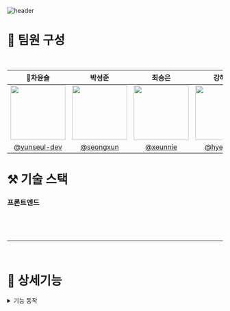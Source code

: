 
![header](https://capsule-render.vercel.app/api?type=venom&color=auto&height=300&section=header&text=CalIT&fontSize=50&desc=📆Optimize%20Your%20Workspace%20Scrum%20Management&descAlignY=60)

# 👀 팀원 구성

<br>

|                    **👑차윤슬**                      |                  **박성준**                   |                 **최승은**                  |                     **강혜정**                     |             **지연희**              |
|:------------------------------------------------:|:------------------------------------------:|:----------------------------------------:|:-----------------------------------------------:|:--------------------------------:|
| <img src="https://github.com/user-attachments/assets/8d255376-5ae9-4685-8f11-cd4b18a4bb55" width="128px"/> | <img src="https://github.com/user-attachments/assets/f49055cf-2b4d-41ac-bb7d-98b47d257c4b" width="128px"/> | <img src="https://github.com/user-attachments/assets/21e6cee5-c2f0-4c94-9a0a-938053c5342b" width="128px"/> | <img src="https://github.com/user-attachments/assets/813020ee-ef97-4f44-becd-38ef55a778b1" width="128px"/> | <img src="https://github.com/user-attachments/assets/cefb90f7-237b-4613-b6e2-89e1c40c00f3" width="128px"/> |
| [@yunseul-dev](https://github.com/yunseul-dev) | [@seongxun](https://github.com/seongxun) | [@xeunnie](https://github.com/xeunnie) | [ @hyejeung](https://github.com/hyejeung) | [@Aqulog](https://github.com/Aqulog) |


# ⚒️ 기술 스택



### 프론트엔드
<img src="https://img.shields.io/badge/Vue.js-181717?style=flat&logo=Vue.js&logoColor=4FC08D&color=white" alt=""> <img src="https://img.shields.io/badge/HTML5-181717?style=flat&logo=html5&logoColor=E34F26&color=white" alt=""> <img src="https://img.shields.io/badge/CSS3-181717?style=flat&logo=css3&logoColor=1572B6&color=white" alt=""> <img src="https://img.shields.io/badge/JavaScript-181717?style=flat&logo=javascript&logoColor=F7DF1E&color=white" alt=""> <img src="https://img.shields.io/badge/Nginx-181717?style=flat&logo=nginx&logoColor=009639&color=white" alt=""> <img src="https://img.shields.io/badge/Axios-181717?style=flat&logo=axios&logoColor=5A29E4&color=white" alt=""> <img src="https://img.shields.io/badge/Pinia-181717?style=flat&logo=pinia&logoColor=FEDD00&color=white" alt="">

<br>

---

<br>


# 🎯 상세기능

<details>
 <summary> 기능 동작 </summary>

<details>
  <summary><b>회원가입, 로그인</b></summary>

  <br>
  
  ### 📌 일반 회원가입 및 로그인
  
  ![회원가입,로그인](https://github.com/user-attachments/assets/0af68beb-ff6a-482e-a664-6a55755ed2e4)

  📍 일반 회원가입이 가능합니다.

  <br>

  ### 📌 소셜 회원가입 및 로그인

  카카오, 구글 소셜 로그인이 가능하며, 리다이렉션을 통해 아이디를 추가로 입력받습니다.

  ![소셜로그인(카카오)](https://github.com/user-attachments/assets/6c883e38-4ee1-4916-88c3-8558024f7d65)

  #### 📍 카카오 로그인
    
  <br>
  
  ![소셜로그인(구글)](https://github.com/user-attachments/assets/5d0793c9-015a-416d-879c-d0f78e4fc829)

  #### 📍 구글 로그인

</details>

<details>
  <summary><b>워크 스페이스</b></summary>

  <br>
  
  회원가입한 유저들을 검색 후 선택해 워크스페이스 추가가 가능합니다.
  
  ![워크스페이스 추가](https://github.com/user-attachments/assets/21b03260-5da8-4478-ac25-f848c144b9a7)
  
  추가된 워크스페이스는 워크스페이스 모달에서 확인 가능합니다.
  
</details>

<details>
  <summary><b>스프린트</b></summary>
  
  <br>
  
  ![스프린트](https://github.com/user-attachments/assets/03e42b8a-8337-4580-81eb-6ede9bc1cd3b)
  
  워크스페이스 내에 유저들 검색 후, 사용자들을 선택해 스프린트에 추가하는 것이 가능합니다.
  
</details>

<details>
  <summary><b>태스크</b></summary>

  <br>

  스프린트 내에 유저들 검색 후, 스프린트에 등록하는 것이 가능합니다.
  
  ![태스크](https://github.com/user-attachments/assets/91edcf88-c8fb-456f-bbaa-9ccea40d5cf7)
  
</details>

<details>
  <summary><b>이슈</b></summary>

  <br>
  
  ![이슈 추가](https://github.com/user-attachments/assets/10021744-54dd-449d-abf6-ee4e79c4cf77)
  
  워크스페이스 내에 발생하는 이슈들을 등록하는 것이 가능합니다.
  
</details>

<details>
  <summary><b>캘린더</b></summary>

 <br>

 ![캘린더](https://github.com/user-attachments/assets/dc7dd6a0-cfbb-43ac-81ac-6b4a7b58ab2b)

등록한 일정들(스프린트, 회의)은 먼슬리와 위클리에서 조회가 가능합니다.
  
</details>

<details>
  <summary><b>회의</b></summary>

<br>

![회의](https://github.com/user-attachments/assets/a9d90f66-5493-4b52-9818-7f1ad4a13d65)

스프린트 내의 인원들을 회의에 추가할 수 있습니다. 추가된 회의는 먼슬리에서 확인이 가능합니다.
  
</details>

<details>
  <summary><b>회의록</b></summary>

<br>

![회의록](https://github.com/user-attachments/assets/b69c0ac8-b052-4c8a-9f7a-6868f12da951)

스프린트 내에 추가된 회의에서 회의록을 추가할 수 있습니다. 다중 사용자들의 동시편집이 가능합니다.

</details>

<details>
  <summary><b>QA게시판</b></summary>

 <br>
 
![qa게시판](https://github.com/user-attachments/assets/c17b10d9-7f9c-44b8-91c9-36ed9897e954)

QA 글을 작성하고 담당자를 할당하는 것이 가능합니다. 답글 달기가 가능합니다.
  
</details>

<details>
  <summary><b>에러게시판</b></summary>

   <br>

   태스크에 대한 에러 게시판 글을 작성하고 댓글 다는 것이 가능합니다.

![에러](https://github.com/user-attachments/assets/edb2622a-fa55-405f-b52a-698b7b44fb5f)

태스크는 칸반과 리스트 형태로 조회가 가능합니다.
  
</details>

</details>
